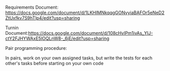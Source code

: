 Requirements Document: https://docs.google.com/document/d/1LKHIMNkqqgGONvyiaBAFOr5eNeD2ZtUxfkv7S9hTlp4/edit?usp=sharing

Turnin Document:https://docs.google.com/document/d/108cHvlPm1ivAs_YIJ-ctY2FJHYWAxE5lOQLnW8-_6jE/edit?usp=sharing

Pair programming procedure:

In pairs, work on your own assigned tasks, but write the tests for each other's tasks before starting on your own code
